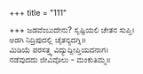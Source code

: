 +++
title = "111"

+++
ಜಡವೆಂಬುದೇನು? ಸೃಷ್ಟಿಯಲಿ ಚೇತನ ಸುಪ್ತಿ।  
ಅಡಗಿ ನಿದ್ರಿಪುದಲ್ಲಿ ಚೈತನ್ಯದಗ್ನಿ॥  
ಮಿಡಿಯೆ ಪರಸತ್ತ್ವ ವಿದ್ಯುದ್ದೀಪ್ತಿಯದನಾಗ।  
ನಡೆವುದದು ಜೀವಿವೊಲು - ಮಂಕುತಿಮ್ಮ॥  
